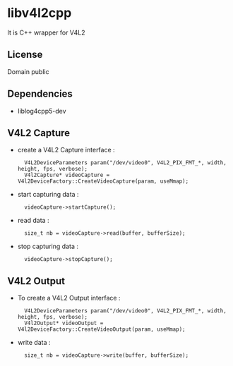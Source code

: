 
libv4l2cpp
====================

It is C++ wrapper for V4L2

License
------------
Domain public 

Dependencies
------------
 - liblog4cpp5-dev
 
V4L2 Capture
-------------
 - create a V4L2 Capture interface :

         V4L2DeviceParameters param("/dev/video0", V4L2_PIX_FMT_*, width, height, fps, verbose);
         V4l2Capture* videoCapture = V4l2DeviceFactory::CreateVideoCapture(param, useMmap);

 - start capturing data :

         videoCapture->startCapture();

 - read data :

         size_t nb = videoCapture->read(buffer, bufferSize);

 - stop capturing data :

         videoCapture->stopCapture();


V4L2 Output
-------------
 - To create a V4L2 Output interface :

         V4L2DeviceParameters param("/dev/video0", V4L2_PIX_FMT_*, width, height, fps, verbose);
         V4l2Output* videoOutput = V4l2DeviceFactory::CreateVideoOutput(param, useMmap);

 - write data :

         size_t nb = videoCapture->write(buffer, bufferSize);
